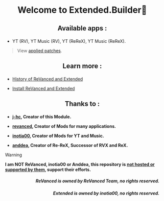 # <p align="center"> Welcome to Extended.Builder🔧

## <p align="center"> Available apps :
- YT (RV), YT Music (RV), YT (ReReX), YT Music (ReReX).
> View [applied patches](https://github.com/kevinr99089/Extended.Builder/blob/main/config.toml).

## <p align="center"> Learn more :
- [History of ReVanced and Extended](https://github.com/kevinr99089/Extended.Builder/blob/main/history.md)

- [Install ReVanced and Extended](https://github.com/kevinr99089/Extended.Builder/blob/main/install.md)

## <p align="center"> Thanks to :
- **[j-hc](https://github.com/j-hc), Creator of this Module.**

- **[revanced](https://github.com/ReVanced), Creator of Mods for many applications.**

- **[inotia00](https://github.com/inotia00), Creator of Mods for YT and Music.**

- **[anddea](https://github.com/anddea), Creator of Re-ReX, Successor of RVX and ReX.**

> [!WARNING]
> **I am NOT ReVanced, inotia00 or Anddea, this repository is [not hosted or supported by them](https://github.com/kevinr99089/Extended.Builder/blob/main/history.md#-warning-), support their efforts.**

##### <p align="right"> **ReVanced is owned by ReVanced Team, no rights reserved.**
##### <p align="right"> **Extended is owned by inotia00, no rights reserved.**
